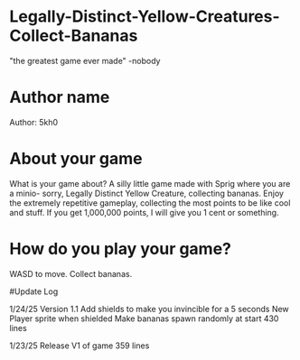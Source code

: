 # Legally-Distinct-Yellow-Creatures-Collect-Bananas
"the greatest game ever made" -nobody
# Author name
Author: 5kh0

# About your game
What is your game about?
A silly little game made with Sprig where you are a minio- sorry, Legally Distinct Yellow Creature, collecting bananas. Enjoy the extremely repetitive gameplay, collecting the most points to be like cool and stuff. If you get 1,000,000 points, I will give you 1 cent or something.

# How do you play your game?
WASD to move. Collect bananas.

#Update Log

1/24/25
Version 1.1
Add shields to make you invincible for a 5 seconds
New Player sprite when shielded
Make bananas spawn randomly at start
430 lines

1/23/25
Release V1 of game
359 lines
